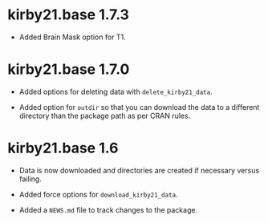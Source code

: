 # kirby21.base 1.7.3

* Added Brain Mask option for T1.

# kirby21.base 1.7.0

* Added options for deleting data with `delete_kirby21_data`.  

* Added option for `outdir` so that you can download the data to a different
  directory than the package path as per CRAN rules.

# kirby21.base 1.6

* Data is now downloaded and directories are created if necessary versus 
  failing.
  
* Added force options for `download_kirby21_data`.

* Added a `NEWS.md` file to track changes to the package.
